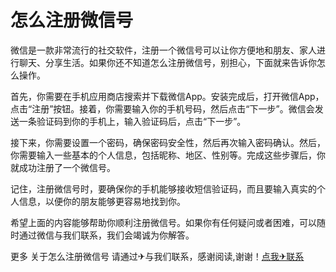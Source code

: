 # 怎么注册微信号

微信是一款非常流行的社交软件，注册一个微信号可以让你方便地和朋友、家人进行聊天、分享生活。如果你还不知道怎么注册微信号，别担心，下面就来告诉你怎么操作。

首先，你需要在手机应用商店搜索并下载微信App。安装完成后，打开微信App，点击“注册”按钮。接着，你需要输入你的手机号码，然后点击“下一步”。微信会发送一条验证码到你的手机上，输入验证码后，点击“下一步”。

接下来，你需要设置一个密码，确保密码安全性，然后再次输入密码确认。然后，你需要输入一些基本的个人信息，包括昵称、地区、性别等。完成这些步骤后，你就成功注册了一个微信号。

记住，注册微信号时，要确保你的手机能够接收短信验证码，而且要输入真实的个人信息，以便你的朋友能够更容易地找到你。

希望上面的内容能够帮助你顺利注册微信号。如果你有任何疑问或者困难，可以随时通过微信与我们联系，我们会竭诚为你解答。

更多 关于怎么注册微信号 请通过✈与我们联系，感谢阅读,谢谢！[点我✈联系](https://d.k02.cc)
